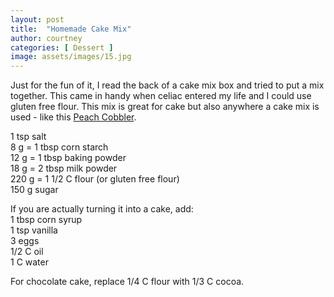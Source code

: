 ```yaml
---
layout: post
title:  "Homemade Cake Mix"
author: courtney
categories: [ Dessert ]
image: assets/images/15.jpg
---
```

Just for the fun of it, I read the back of a cake mix box and tried to put a mix together. This came in handy when celiac entered my life and I could use gluten free flour. This mix is great for cake but also anywhere a cake mix is used - like this [Peach Cobbler](2021-09-19-peach-cobbler.md). 

1 tsp salt  
8 g = 1 tbsp corn starch  
12 g = 1 tbsp baking powder  
18 g = 2 tbsp milk powder  
220 g = 1 1/2 C flour (or gluten free flour)  
150 g sugar 

If you are actually turning it into a cake, add:  
1 tbsp corn syrup  
1 tsp vanilla  
3 eggs  
1/2 C oil  
1 C water  


For chocolate cake, replace 1/4 C flour with 1/3 C cocoa. 